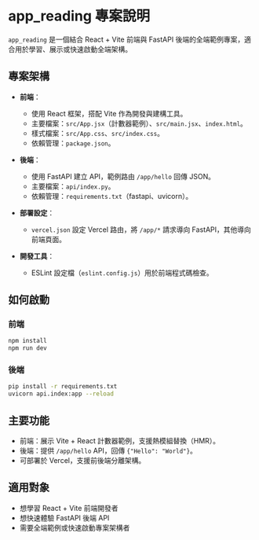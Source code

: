 
# app_reading 專案說明

`app_reading` 是一個結合 React + Vite 前端與 FastAPI 後端的全端範例專案，適合用於學習、展示或快速啟動全端架構。

## 專案架構

- **前端**：
	- 使用 React 框架，搭配 Vite 作為開發與建構工具。
	- 主要檔案：`src/App.jsx`（計數器範例）、`src/main.jsx`、`index.html`。
	- 樣式檔案：`src/App.css`、`src/index.css`。
	- 依賴管理：`package.json`。

- **後端**：
	- 使用 FastAPI 建立 API，範例路由 `/app/hello` 回傳 JSON。
	- 主要檔案：`api/index.py`。
	- 依賴管理：`requirements.txt`（fastapi、uvicorn）。

- **部署設定**：
	- `vercel.json` 設定 Vercel 路由，將 `/app/*` 請求導向 FastAPI，其他導向前端頁面。

- **開發工具**：
	- ESLint 設定檔（`eslint.config.js`）用於前端程式碼檢查。

## 如何啟動

### 前端
```bash
npm install
npm run dev
```

### 後端
```bash
pip install -r requirements.txt
uvicorn api.index:app --reload
```

## 主要功能

- 前端：展示 Vite + React 計數器範例，支援熱模組替換（HMR）。
- 後端：提供 `/app/hello` API，回傳 `{"Hello": "World"}`。
- 可部署於 Vercel，支援前後端分離架構。

## 適用對象

- 想學習 React + Vite 前端開發者
- 想快速體驗 FastAPI 後端 API
- 需要全端範例或快速啟動專案架構者
